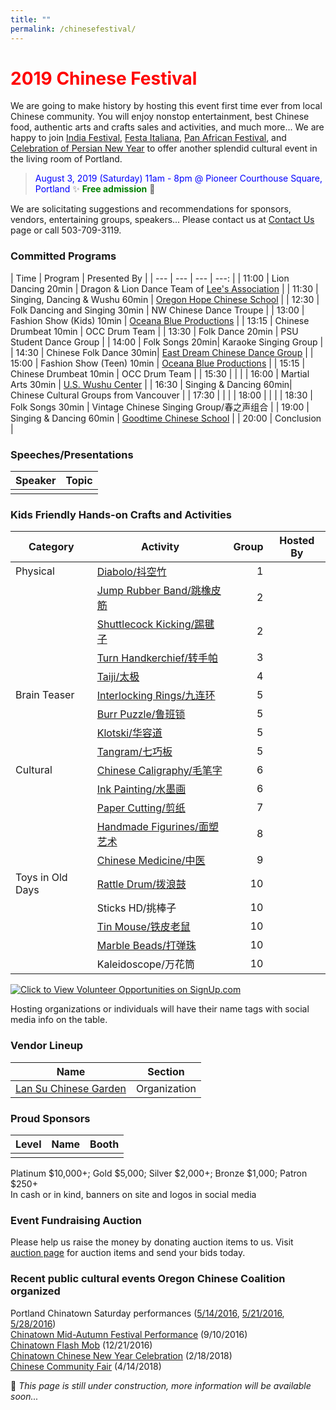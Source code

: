 ```yaml
---
title: ""
permalink: /chinesefestival/
---
```


# <span style="color:red">**2019 Chinese Festival**</span>

We are going to make history by hosting this event first time ever from local Chinese community. You will enjoy nonstop entertainment, best Chinese food, authentic arts and crafts sales and activities, and much more... We are happy to join [India Festival](http://www.icaportland.org/), [Festa Italiana](https://www.festa-italiana.org/), [Pan African Festival](http://www.panafricanfestivalor.org/), and [Celebration of Persian New Year](https://www.andisheh.org/events/norouz-2019/) to offer another splendid cultural event in the living room of Portland.

> <span style="color:blue">August 3, 2019 (Saturday) 11am - 8pm @ Pioneer Courthouse Square, Portland</span>   :sparkles: <span style="color:green"> **Free admission**</span> :tada:

We are solicitating suggestions and recommendations for sponsors, vendors, entertaining groups, speakers... Please contact us at [Contact Us](http://pdxchinese.org/contact/) page or call 503-709-3119.

### Committed Programs

| Time | Program | Presented By |
| --- | --- | --- | ---: |
| 11:00 | Lion Dancing 20min | Dragon & Lion Dance Team of [Lee's Association](http://www.leeondong.org/) |
| 11:30 | Singing, Dancing & Wushu 60min | [Oregon Hope Chinese School](http://www.oregon-hope.org) |
| 12:30 | Folk Dancing and Singing 30min | NW Chinese Dance Troupe |
| 13:00 | Fashion Show (Kids) 10min | [Oceana Blue Productions](http://oceanablueusa.com/) |
| 13:15 | Chinese Drumbeat 10min | OCC Drum Team |
| 13:30 | Folk Dance 20min | PSU Student Dance Group |
| 14:00 | Folk Songs 20min| Karaoke Singing Group |
| 14:30 | Chinese Folk Dance 30min| [East Dream Chinese Dance Group](http://www.eastdreamdance.org/index.html) |
| 15:00 | Fashion Show (Teen) 10min | [Oceana Blue Productions](http://oceanablueusa.com/) |
| 15:15 | Chinese Drumbeat 10min | OCC Drum Team |
| 15:30 | | |
| 16:00 | Martial Arts 30min | [U.S. Wushu Center](https://uswushu.com/) |
| 16:30 | Singing & Dancing 60min| Chinese Cultural Groups from Vancouver |
| 17:30 | | |
| 18:00 | | |
| 18:30 | Folk Songs 30min | Vintage Chinese Singing Group/春之声组合 |
| 19:00 | Singing & Dancing 60min | [Goodtime Chinese School](http://www.goodtimechineseschool.org/) |
| 20:00 | Conclusion |

### Speeches/Presentations

| Speaker | Topic |
| --- | --- |
| | |

### Kids Friendly Hands-on Crafts and Activities

| Category | Activity | Group | Hosted By |
| --- | --- | ---: | --- |
| Physical | [Diabolo/抖空竹](https://youtu.be/rBNFTSNA_dk) | 1 | |
| | [Jump Rubber Band/跳橡皮筋](https://youtu.be/H48DTWOlmw0) | 2 | |
| | [Shuttlecock Kicking/踢毽子](https://youtu.be/fOn0DhvInSk) | 2 | |
| | [Turn Handkerchief/转手帕](https://youtu.be/qaxhg49elNg) | 3 | |
| | [Taiji/太极](https://youtu.be/Meq5j26QPWc) | 4 | |
| Brain Teaser | [Interlocking Rings/九连环](https://youtu.be/Twtzc7A9cN8) | 5 | |
| | [Burr Puzzle/鲁班锁](https://youtu.be/ueV1c9RHC4w?t=74) | 5 | |
| | [Klotski/华容道](https://youtu.be/-2br-Hlgmts) | 5 | |
| | [Tangram/七巧板](https://youtu.be/3S_JidggG6g) | 5 | |
| Cultural | [Chinese Caligraphy/毛笔字](https://youtu.be/w9zjsTDHCdM) | 6 | |
| | [Ink Painting/水墨画](https://youtu.be/aw4kEVDSx9A) | 6 | |
| | [Paper Cutting/剪纸](https://youtu.be/xB7GbPBNxPE) | 7 | |
| | [Handmade Figurines/面塑艺术](https://youtu.be/6SGuD0Lz9H8) | 8 | |
| | [Chinese Medicine/中医](https://youtu.be/icb6-xC1P-s) | 9 | |
| Toys in Old Days | [Rattle Drum/拨浪鼓](https://baike.baidu.com/pic/%E6%8B%A8%E6%B5%AA%E9%BC%93/23628/0/b3b7d0a20cf431ad08e8d3d04136acaf2edd9825?fr=lemma&ct=single#aid=0&pic=b3b7d0a20cf431ad08e8d3d04136acaf2edd9825)  | 10 | |
| | Sticks HD/挑棒子  | 10 | |
| | [Tin Mouse/铁皮老鼠](https://youtu.be/d6m5S-rg1N8)  | 10 | |
| | [Marble Beads/打弹珠](https://youtu.be/8vbSf6CtilE)  | 10 | |
| | Kaleidoscope/万花筒  | 10 | |

<a href="https://signup.com/go/qXfhufu" target="_blank"><img src="https://signup.com/imgs/icons/signup-choose-a-spot-btn.png" alt="Click to View Volunteer Opportunities on SignUp.com"></a>

Hosting organizations or individuals will have their name tags with social media info on the table.

### Vendor Lineup

| Name | Section |
| --- | --- |
| [Lan Su Chinese Garden](https://lansugarden.org/) | Organization |

### Proud Sponsors

| Level | Name | Booth |
| --- | --- | --- |
| | | |

Platinum $10,000+; Gold $5,000; Silver $2,000+; Bronze $1,000; Patron $250+  
In cash or in kind, banners on site and logos in social media   

### Event Fundraising Auction

Please help us raise the money by donating auction items to us. Visit [auction page](http://pdxchinese.org/festival_auction_2019/) for auction items and send your bids today.

### Recent public cultural events Oregon Chinese Coalition organized

Portland Chinatown Saturday performances ([5/14/2016](http://pdxchinese.org/chinatown/2016-05-14-saturday-performance/), [5/21/2016](http://pdxchinese.org/chinatown/2016-05-21-saturday-performance/), [5/28/2016](http://pdxchinese.org/chinatown/2016-05-28-saturday-performance/))  
[Chinatown Mid-Autumn Festival Performance](http://pdxchinese.org/chinatown/2016-09-10-saturday-performance/) (9/10/2016)  
[Chinatown Flash Mob](http://pdxchinese.org/chinatown/2016-12-21-flash-mob/) (12/21/2016)  
[Chinatown Chinese New Year Celebration](http://pdxchinese.org/new-year-summary-2018/) (2/18/2018)  
[Chinese Community Fair](http://pdxchinese.org/2018-community-fair-summary/) (4/14/2018)  

:hammer: *This page is still under construction, more information will be available soon...*
